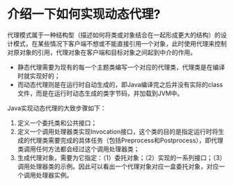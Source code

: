 # 介绍一下如何实现动态代理?

代理模式属于一种结构型（描述如何将类或对象结合在一起形成更大的结构）的设计模式，在某些情况下客户端不想或不能直接引用一个对象，此时使用代理来控制对原对象的引用，代理对象在客户端和目标对象之间起到中介的作用。

- 静态代理需要为现有的每一个主题类编写一个对应的代理类，代理类是在编译时就实现好的；
- 而动态代理则是在运行时自动生成的，即Java编译完之后并没有实际的class文件，而是在运行时动态生成的类字节码，并加载到JVM中。

Java实现动态代理的大致步骤如下：

1. 定义一个委托类和公共接口；
2. 定义一个调用处理器类实现Invocation接口，这个类的目的是指定运行时将生成的代理类需要完成的具体任务（包括Preprocess和Postprocess），即代理类调用任何方法都会经过这个调用处理器类；
3. 生成代理对象，需要为它指定：（1）委托对象；（2）实现的一系列接口；（3）调用处理器类的示例。因此可以看出一个代理对象对应一盒委托对象，对应一个调用处理器实例。
